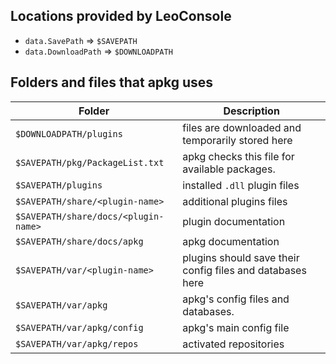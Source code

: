 
## Locations provided by LeoConsole

 - `data.SavePath` => `$SAVEPATH`
 - `data.DownloadPath` => `$DOWNLOADPATH`

## Folders and files that apkg uses

| Folder                               | Description                                               |
|--------------------------------------|-----------------------------------------------------------|
| `$DOWNLOADPATH/plugins`              | files are downloaded and temporarily stored here          |
| `$SAVEPATH/pkg/PackageList.txt`      | apkg checks this file for available packages.             |
| `$SAVEPATH/plugins`                  | installed `.dll` plugin files                             |
| `$SAVEPATH/share/<plugin-name>`      | additional plugins files                                  |
| `$SAVEPATH/share/docs/<plugin-name>` | plugin documentation                                      |
| `$SAVEPATH/share/docs/apkg`          | apkg documentation                                        |
| `$SAVEPATH/var/<plugin-name>`        | plugins should save their config files and databases here |
| `$SAVEPATH/var/apkg`                 | apkg's config files and databases.                        |
| `$SAVEPATH/var/apkg/config`          | apkg's main config file                                   |
| `$SAVEPATH/var/apkg/repos`           | activated repositories                                    |

